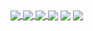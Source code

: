 <a href="https://github.com/Shu-Nogami/github-readme-stats">
  <img align="center" src="https://github-readme-stats.vercel.app/api?username=Shu-Nogami&show_icons=true&theme=dark&line_height=20" />
</a>
<a href="https://github.com/Shu-Nogami/github-readme-stats">
  <img align="center" src="https://github-readme-stats.vercel.app/api/top-langs/?username=Shu-Nogami&layout=compact&theme=dark" />
</a>
<a href="https://github.com/Shu-Nogami/github-profile-trophy">
  <img align="center" src="https://github-profile-trophy.vercel.app/?username=Shu-Nogami&theme=onedark&column=-1" />
</a>
<img align="center" src="http://github-profile-summary-cards.vercel.app/api/cards/profile-details?username=Shu-Nogami&theme=github_dark" />
<img align="center" src="http://github-profile-summary-cards.vercel.app/api/cards/productive-time?username=Shu-Nogami&theme=github_dark&utcOffset=9" />
<img align="center" src="http://github-profile-summary-cards.vercel.app/api/cards/profile-details?username=Shu-Nogami&theme=github_dark" />

